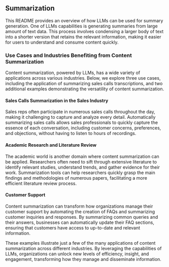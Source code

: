 ## Summarization

This README provides an overview of how LLMs can be used for summary generation. One of LLMs capabilities is generating summaries from large amount of text data. This process involves condensing a larger body of text into a shorter version that retains the relevant information, making it easier for users to understand and consume content quickly.

### Use Cases and Industries Benefiting from Content Summarization

Content summarization, powered by LLMs, has a wide variety of applications across various industries. Below, we explore three use cases, including the application of summarizing sales calls transcriptions, and two additional examples demonstrating the versatility of content summarization.

#### Sales Calls Summarization in the Sales Industry

Sales reps often participate in numerous sales calls throughout the day, making it challenging to capture and analyze every detail. Automatically summarizing sales calls allows sales professionals to quickly capture the essence of each conversation, including customer concerns, preferences, and objections, without having to listen to hours of recordings.

#### Academic Research and Literature Review

The academic world is another domain where content summarization can be applied. Researchers often need to sift through extensive literature to identify relevant studies, understand trends, and gather evidence for their work. Summarization tools can help researchers quickly grasp the main findings and methodologies of numerous papers, facilitating a more efficient literature review process.

#### Customer Support

Content summarization can transform how organizations manage their customer support by automating the creation of FAQs and summarizing customer inquiries and responses. By summarizing common queries and their answers, businesses can automatically update their FAQ sections, ensuring that customers have access to up-to-date and relevant information.

These examples illustrate just a few of the many applications of content summarization across different industries. By leveraging the capabilities of LLMs, organizations can unlock new levels of efficiency, insight, and engagement, transforming how they manage and disseminate information.
